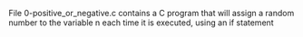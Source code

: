 File 0-positive_or_negative.c contains a C program that will assign a random number to the variable n each time it is executed, using an if statement


